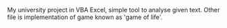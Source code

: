 My university project in VBA Excel, simple tool to analyse given text. 
Other file is implementation of game known as 'game of life'. 
